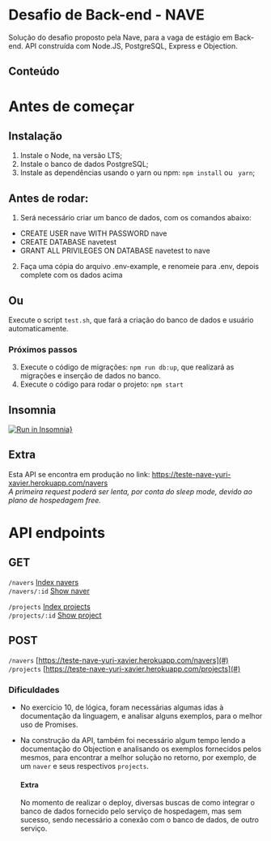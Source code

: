 # Desafio de Back-end - NAVE

Solução do desafio proposto pela Nave, para a vaga de estágio em Back-end.
API construída com Node.JS, PostgreSQL, Express e Objection.

## Conteúdo



# Antes de começar
## Instalação

1. Instale o Node, na versão LTS;
2. Instale o banco de dados PostgreSQL;
3. Instale as dependências usando o yarn ou npm:  `npm install` ou ` yarn`;


## Antes de rodar:
1. Será necessário criar um banco de dados, com os comandos abaixo:
- CREATE USER nave WITH PASSWORD nave
- CREATE DATABASE navetest
- GRANT ALL PRIVILEGES ON DATABASE navetest to nave

2. Faça uma cópia do arquivo .env-example, e renomeie para .env, depois complete com os dados acima

## Ou
  Execute o script `test.sh`, que fará a criação do banco de dados e usuário automaticamente.

### Próximos passos

3. Execute o código de migrações: `npm run db:up`, que realizará as migrações e inserção de dados no banco.
4. Execute o código para rodar o projeto: `npm start`

## Insomnia
[![Run in Insomnia}](https://insomnia.rest/images/run.svg)](https://raw.githubusercontent.com/Yxav/estagio-backend/main/doc-insomnia?token=ALTR6P4WYTPPKCZPQ26CKBLAILREK)

## Extra
Esta API se encontra em produção no link: https://teste-nave-yuri-xavier.herokuapp.com/navers <br />
*A primeira request poderá ser lenta, por conta do sleep mode, devido ao plano de hospedagem free.*

# API endpoints

## GET
`/navers` [Index navers](https://teste-nave-yuri-xavier.herokuapp.com/navers) <br/>
`/navers/:id` [Show naver](https://teste-nave-yuri-xavier.herokuapp.com/navers/30) <br/>

`/projects` [Index projects](https://teste-nave-yuri-xavier.herokuapp.com/projects) <br/>
`/projects/:id` [Show project](https://teste-nave-yuri-xavier.herokuapp.com/projects/15) <br/>


## POST

`/navers` [https://teste-nave-yuri-xavier.herokuapp.com/navers](#) <br/>
`/projects` [https://teste-nave-yuri-xavier.herokuapp.com/projects](#) <br/>


### Dificuldades
- No exercício 10, de lógica, foram necessárias algumas idas à documentação da linguagem, e analisar alguns exemplos, para o melhor uso de Promises.
- Na construção da API, também foi necessário algum tempo lendo a documentação do Objection e analisando os exemplos fornecidos pelos mesmos, para encontrar a melhor solução no retorno, por exemplo, de um `naver` e seus respectivos `projects`.

  #### Extra
  No momento de realizar o deploy, diversas buscas de como integrar o banco de dados fornecido pelo serviço de hospedagem, mas sem sucesso, sendo necessário a    conexão com o banco de dados, de outro serviço.




